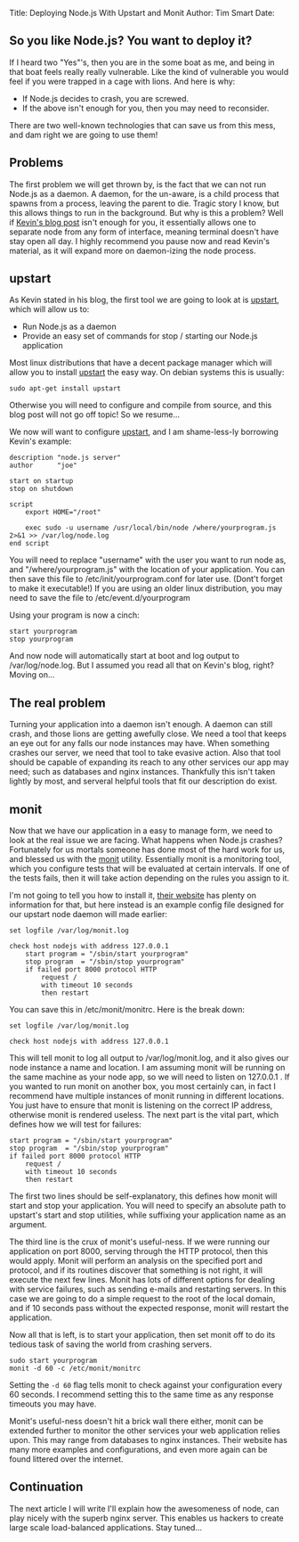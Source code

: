 Title: Deploying Node.js With Upstart and Monit
Author: Tim Smart
Date: 

## So you like Node.js? You want to deploy it? ##

If I heard two "Yes"'s, then you are in the some boat as me, and being in that boat feels really really vulnerable. Like the kind of vulnerable you would feel if you were trapped in a cage with lions. And here is why:

 - If Node.js decides to crash, you are screwed.
 - If the above isn't enough for you, then you may need to reconsider.

There are two well-known technologies that can save us from this mess, and dam right we are going to use them!  


## Problems ##

The first problem we will get thrown by, is the fact that we can not run Node.js as a daemon. A daemon, for the un-aware, is a child process that spawns from a process, leaving the parent to die. Tragic story I know, but this allows things to run in the background. But why is this a problem? Well if [Kevin's blog post][] isn't enough for you, it essentially allows one to separate node from any form of interface, meaning terminal doesn't have stay open all day. I highly recommend you pause now and read Kevin's material, as it will expand more on daemon-izing the node process.


## upstart ##

As Kevin stated in his blog, the first tool we are going to look at is [upstart][], which will allow us to:

 - Run Node.js as a daemon
 - Provide an easy set of commands for stop / starting our Node.js application

Most linux distributions that have a decent package manager which will allow you to install [upstart][] the easy way. On debian systems this is usually:

    sudo apt-get install upstart

Otherwise you will need to configure and compile from source, and this blog post will not go off topic! So we resume...

We now will want to configure [upstart][], and I am shame-less-ly borrowing Kevin's example:

    description "node.js server"
    author      "joe"

    start on startup
    stop on shutdown

    script
        export HOME="/root"

        exec sudo -u username /usr/local/bin/node /where/yourprogram.js 2>&1 >> /var/log/node.log
    end script

You will need to replace "username" with the user you want to run node as, and "/where/yourprogram.js" with the location of your application. You can then save this file to /etc/init/yourprogram.conf for later use. (Dont't forget to make it executable!) If you are using an older linux distribution, you may need to save the file to /etc/event.d/yourprogram

Using your program is now a cinch:

    start yourprogram
    stop yourprogram

And now node will automatically start at boot and log output to /var/log/node.log. But I assumed you read all that on Kevin's blog, right? Moving on...

## The real problem ##

Turning your application into a daemon isn't enough. A daemon can still crash, and those lions are getting awefully close. We need a tool that keeps an eye out for any falls our node instances may have. When something crashes our server, we need that tool to take evasive action. Also that tool should be capable of expanding its reach to any other services our app may need; such as databases and nginx instances. Thankfully this isn't taken lightly by most, and serveral helpful tools that fit our description do exist.

## monit ##

Now that we have our application in a easy to manage form, we need to look at the real issue we are facing. What happens when Node.js crashes? Fortunately for us mortals someone has done most of the hard work for us, and blessed us with the [monit][] utility. Essentially monit is a monitoring tool, which you configure tests that will be evaluated at certain intervals. If one of the tests fails, then it will take action depending on the rules you assign to it.

I'm not going to tell you how to install it, [their website][] has plenty on information for that, but here instead is an example config file designed for our upstart node daemon will made earlier:

    set logfile /var/log/monit.log

    check host nodejs with address 127.0.0.1
        start program = "/sbin/start yourprogram"
        stop program  = "/sbin/stop yourprogram"
        if failed port 8000 protocol HTTP
            request /
            with timeout 10 seconds
            then restart

You can save this in /etc/monit/monitrc. Here is the break down:

    set logfile /var/log/monit.log

    check host nodejs with address 127.0.0.1

This will tell monit to log all output to /var/log/monit.log, and it also gives our node instance a name and location. I am assuming monit will be running on the same machine as your node app, so we will need to listen on 127.0.0.1 . If you wanted to run monit on another box, you most certainly can, in fact I recommend have multiple instances of monit running in different locations. You just have to ensure that monit is listening on the correct IP address, otherwise monit is rendered useless.
The next part is the vital part, which defines how we will test for failures:

    start program = "/sbin/start yourprogram"
    stop program  = "/sbin/stop yourprogram"
    if failed port 8000 protocol HTTP
        request /
        with timeout 10 seconds
        then restart

The first two lines should be self-explanatory, this defines how monit will start and stop your application. You will need to specify an absolute path to upstart's start and stop utilities, while suffixing your application name as an argument.

The third line is the crux of monit's useful-ness. If we were running our application on port 8000, serving through the HTTP protocol, then this would apply. Monit will perform an analysis on the specified port and protocol, and if its routines discover that something is not right, it will execute the next few lines. Monit has lots of different options for dealing with service failures, such as sending e-mails and restarting servers. In this case we are going to do a simple request to the root of the local domain, and if 10 seconds pass without the expected response, monit will restart the application.

Now all that is left, is to start your application, then set monit off to do its tedious task of saving the world from crashing servers.

    sudo start yourprogram
    monit -d 60 -c /etc/monit/monitrc

Setting the `-d 60` flag tells monit to check against your configuration every 60 seconds. I recommend setting this to the same time as any response timeouts you may have.

Monit's useful-ness doesn't hit a brick wall there either, monit can be extended further to monitor the other services your web application relies upon. This may range from databases to nginx instances. Their website has many more examples and configurations, and even more again can be found littered over the internet.

## Continuation ##

The next article I will write I'll explain how the awesomeness of node, can play nicely with the superb nginx server. This enables us hackers to create large scale load-balanced applications. Stay tuned...


[Kevin's blog post]: http://static01.vanzonneveld.net:8080/techblog/article/run_nodejs_as_a_service_on_ubuntu_karmic/
[upstart]: http://upstart.ubuntu.com/
[monit]: http://mmonit.com/monit/
[their website]: http://mmonit.com/monit/
